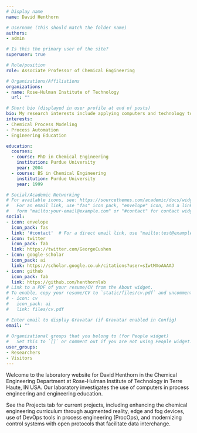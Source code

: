 ```yaml
---
# Display name
name: David Henthorn

# Username (this should match the folder name)
authors:
- admin

# Is this the primary user of the site?
superuser: true

# Role/position
role: Associate Professor of Chemical Engineering

# Organizations/Affiliations
organizations:
- name: Rose-Hulman Institute of Technology
  url: ""

# Short bio (displayed in user profile at end of posts)
bio: My research interests include applying computers and technology to automation, chemical processes, and in chemical eduation.
interests:
- Chemical Process Modeling
- Process Automation
- Engineering Education

education:
  courses:
  - course: PhD in Chemical Engineering
    institution: Purdue University
    year: 2004
  - course: BS in Chemical Engineering
    institution: Purdue University
    year: 1999

# Social/Academic Networking
# For available icons, see: https://sourcethemes.com/academic/docs/widgets/#icons
#   For an email link, use "fas" icon pack, "envelope" icon, and a link in the
#   form "mailto:your-email@example.com" or "#contact" for contact widget.
social:
- icon: envelope
  icon_pack: fas
  link: '#contact'  # For a direct email link, use "mailto:test@example.org".
- icon: twitter
  icon_pack: fab
  link: https://twitter.com/GeorgeCushen
- icon: google-scholar
  icon_pack: ai
  link: https://scholar.google.co.uk/citations?user=sIwtMXoAAAAJ
- icon: github
  icon_pack: fab
  link: https://github.com/henthornlab
# Link to a PDF of your resume/CV from the About widget.
# To enable, copy your resume/CV to `static/files/cv.pdf` and uncomment the lines below.  
# - icon: cv
#   icon_pack: ai
#   link: files/cv.pdf

# Enter email to display Gravatar (if Gravatar enabled in Config)
email: ""
  
# Organizational groups that you belong to (for People widget)
#   Set this to `[]` or comment out if you are not using People widget.  
user_groups:
- Researchers
- Visitors
---
```


Welcome to the laboratory website for David Henthorn in the Chemical Engineering Department at Rose-Hulman Institute of Technology in Terre Haute, IN USA. Our laboratory investigates the use of computers in process engineering and engineering education. 

See the Projects tab for current projects, including enhancing the chemical engineering curriculum through augmented reality, edge and fog devices, use of DevOps tools in process engineering (ProcOps), and modernizing control systems with open protocols that facilitate data interchange.
